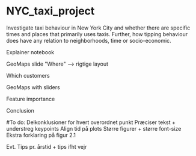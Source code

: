 # NYC_taxi_project

Investigate taxi behaviour in New York City and whether there are specific times and places that primarily uses taxis. 
Further, how tipping behaviour does have any relation to neighborhoods, time or socio-economic.

Explainer notebook 

GeoMaps slide "Where" --> rigtige layout  

Which customers 

GeoMaps with sliders 

Feature importance 

Conclusion


#To do: 
	Delkonklusioner for hvert overordnet punkt 
	Præciser tekst + understreg keypoints 
	Align tid på plots 
	Større figurer + større font-size 
	Ekstra forklaring på figur 2.1

Evt. Tips pr. årstid + tips ifht vejr 
